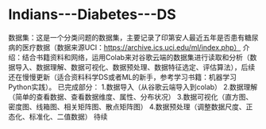 # Indians---Diabetes---DS
数据集：这是一个分类问题的数据集，主要记录了印第安人最近五年是否患有糖尿病的医疗数据（数据来源UCI：https://archive.ics.uci.edu/ml/index.php）
介绍：结合书籍资料和网络，运用Colab来对谷歌云端的数据集进行读取和分析（数据导入、数据理解、数据可视化、数据预处理、数据特征选定、评估算法），后续还在慢慢更新（适合资料科学DS或者ML的新手，参考学习书籍：机器学习Python实践）。
已完成部分：
1.数据导入（从谷歌云端导入到colab）
2.数据理解（简单的查看数据、查看数据维度、属性、分布状况）
3.数据可视化（直方图、密度图、线箱图、相关矩阵图、散点矩阵图）
4.数据预处理（调整数据尺度、正态化、标准化、二值数据）
待续
